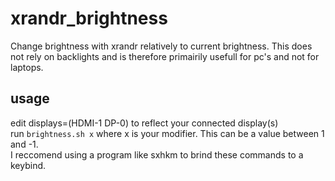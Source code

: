 # xrandr_brightness
Change brightness with xrandr relatively to current brightness. This does not rely on backlights and is therefore primairily usefull for pc's and not for laptops. 

## usage
edit displays=(HDMI-1 DP-0) to reflect your connected display(s)  
run `brightness.sh x` where x is your modifier. This can be a value between 1 and -1.  
I reccomend using a program like sxhkm to brind these commands to a keybind.
